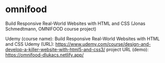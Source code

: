 # omnifood
Build Responsive Real-World Websites with HTML and CSS (Jonas Schmedtmann, OMNIFOOD course project)

Udemy (course name): Build Responsive Real-World Websites with HTML and CSS
Udemy (URL): https://www.udemy.com/course/design-and-develop-a-killer-website-with-html5-and-css3/
project URL (demo): https://omnifood-dlukacs.netlify.app/
